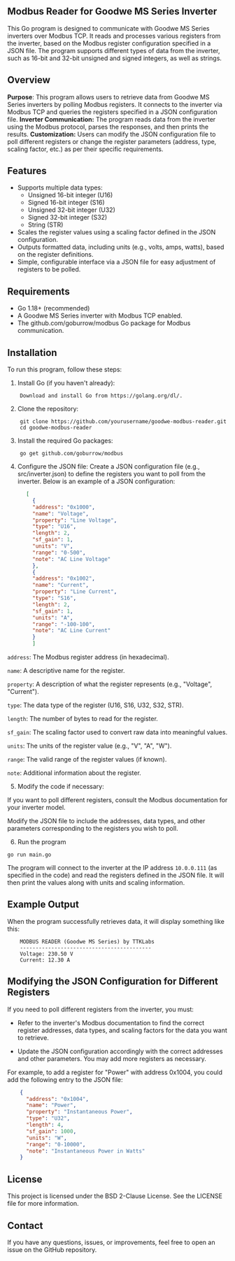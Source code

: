 ## Modbus Reader for Goodwe MS Series Inverter

This Go program is designed to communicate with Goodwe MS Series inverters over Modbus TCP. It reads and processes various registers from the inverter, based on the Modbus register configuration specified in a JSON file. The program supports different types of data from the inverter, such as 16-bit and 32-bit unsigned and signed integers, as well as strings.

## Overview
**Purpose**:  This program allows users to retrieve data from Goodwe MS Series inverters by polling Modbus registers. It connects to the inverter via Modbus TCP and queries the registers specified in a JSON configuration file.
**Inverter Communication:** The program reads data from the inverter using the Modbus protocol, parses the responses, and then prints the results.
**Customization:** Users can modify the JSON configuration file to poll different registers or change the register parameters (address, type, scaling factor, etc.) as per their specific requirements.

## Features
 - Supports multiple data types:
	 - Unsigned 16-bit integer (U16) 
	 - Signed 16-bit integer (S16) 
	 - Unsigned 32-bit integer (U32) 
	 - Signed 32-bit integer (S32) 
	 - String (STR)
 - Scales the register values using a scaling factor defined in the JSON
   configuration. 
  - Outputs formatted data, including units (e.g., volts, amps, watts), based on the register definitions.
 - Simple, configurable interface via a JSON file for easy adjustment of registers to be polled.

## Requirements
 - Go 1.18+ (recommended)
 - A Goodwe MS Series inverter with Modbus TCP enabled.
 - The github.com/goburrow/modbus Go package for Modbus communication.

## Installation
To run this program, follow these steps:

 1. Install Go (if you haven't already):
```shell
	Download and install Go from https://golang.org/dl/.
```
 2. Clone the repository:
```shell
	git clone https://github.com/yourusername/goodwe-modbus-reader.git
	cd goodwe-modbus-reader
```
 3. Install the required Go packages:

```shell
    go get github.com/goburrow/modbus
````

 4. Configure the JSON file:
	Create a JSON configuration file (e.g., src/inverter.json) to define the registers you want to poll from the inverter. Below is an example of a JSON configuration:
  
```json
      [
        {
        "address": "0x1000",
        "name": "Voltage",
        "property": "Line Voltage",
        "type": "U16",
        "length": 2,
        "sf_gain": 1,
        "units": "V",
        "range": "0-500",
        "note": "AC Line Voltage"
        },
        {
        "address": "0x1002",
        "name": "Current",
        "property": "Line Current",
        "type": "S16",
        "length": 2,
        "sf_gain": 1,
        "units": "A",
        "range": "-100-100",
        "note": "AC Line Current"
        }
        ]
```

`address`: The Modbus register address (in hexadecimal).

`name`: A descriptive name for the register.

`property`: A description of what the register represents (e.g., "Voltage", "Current").

`type`: The data type of the register (U16, S16, U32, S32, STR).

`length`: The number of bytes to read for the register.

`sf_gain`: The scaling factor used to convert raw data into meaningful values.

`units`: The units of the register value (e.g., "V", "A", "W").

`range`: The valid range of the register values (if known).

`note`: Additional information about the register.

 5. Modify the code if necessary:

If you want to poll different registers, consult the Modbus documentation for your inverter model.

Modify the JSON file to include the addresses, data types, and other parameters corresponding to the registers you wish to poll.

 6. Run the program

```shell
go run main.go
``` 

The program will connect to the inverter at the IP address `10.0.0.111` (as specified in the code) and read the registers defined in the JSON file. It will then print the values along with units and scaling information.

## Example Output

When the program successfully retrieves data, it will display something like this:
 
```shell
    MODBUS READER (Goodwe MS Series) by TTKLabs
    ------------------------------------------
    Voltage: 230.50 V
    Current: 12.30 A
````
## Modifying the JSON Configuration for Different Registers

If you need to poll different registers from the inverter, you must:  
 - Refer to the inverter's Modbus documentation to find the correct
   register addresses, data types, and scaling factors for the data you
   want to retrieve.
   
 - Update the JSON configuration accordingly with the correct addresses 
   and other parameters. You may add more registers as necessary.

For example, to add a register for "Power" with address 0x1004, you could add the following entry to the JSON file: 

```json
    {
      "address": "0x1004",
      "name": "Power",
      "property": "Instantaneous Power",
      "type": "U32",
      "length": 4,
      "sf_gain": 1000,
      "units": "W",
      "range": "0-10000",
      "note": "Instantaneous Power in Watts"
    }
```
## License
This project is licensed under the BSD 2-Clause License. See the LICENSE file for more information.


## Contact
 If you have any questions, issues, or improvements, feel free to open an issue on the GitHub repository.